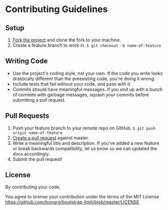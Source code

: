 Contributing Guidelines
=======================

Setup
-----

1. [Fork the project][how-to-fork] and clone the fork to your machine.
2. Create a feature branch to work in. `$ git checkout -b name-of-feature`

Writing Code
------------

* Use the project's coding style, not your own. If the code you write looks drastically different than the preexisting code, you're doing it wrong.
* Include tests that fail without your code, and pass with it.
* Commits should have meaningful messages. If you end up with a bunch of commits with garbage messages, squash your commits before submitting a pull request.

Pull Requests
-------------

1. Push your feature branch to your remote repo on GitHub. `$ git push origin name-of-feature`
2. [Create a pull request][create-pull-request] against master.
3. Write a meaningful title and description. If you've added a new feature or break backwards compatibility, let us know so we can updated the docs accordingly.
5. Submit the pull request!

[how-to-fork]: https://help.github.com/articles/fork-a-repo
[create-pull-request]: https://help.github.com/articles/creating-a-pull-request

License
-------

By contributing your code,

You agree to license your contribution under the terms of the MIT License
https://github.com/trongrg/bootstrap-limit/blob/master/LICENSE
